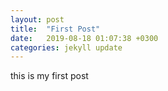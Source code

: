 ```yaml
---
layout: post
title:  "First Post"
date:   2019-08-18 01:07:38 +0300
categories: jekyll update
---
```


this is my first post